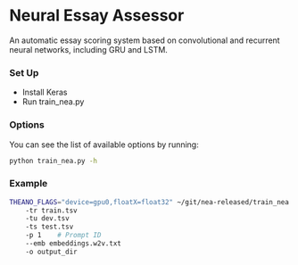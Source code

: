 # Neural Essay Assessor #

An automatic essay scoring system based on convolutional and recurrent neural networks, including GRU and LSTM.

### Set Up ###

* Install Keras
* Run train_nea.py

### Options ###

You can see the list of available options by running:
```bash
python train_nea.py -h
```
### Example ###

```bash
THEANO_FLAGS="device=gpu0,floatX=float32" ~/git/nea-released/train_nea.py
	-tr train.tsv
	-tu dev.tsv
	-ts test.tsv
	-p 1	# Prompt ID
	--emb embeddings.w2v.txt
	-o output_dir
```

